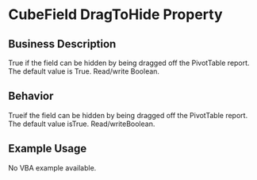 # CubeField DragToHide Property

## Business Description
True if the field can be hidden by being dragged off the PivotTable report. The default value is True. Read/write Boolean.

## Behavior
Trueif the field can be hidden by being dragged off the PivotTable report. The default value isTrue. Read/writeBoolean.

## Example Usage
No VBA example available.